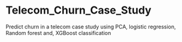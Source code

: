 # Telecom_Churn_Case_Study
Predict churn in a telecom case study using PCA, logistic regression, Random forest and, XGBoost classification
